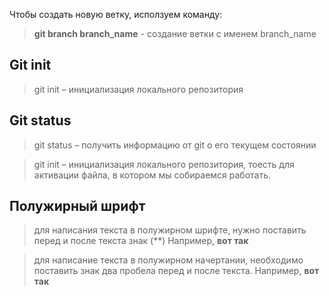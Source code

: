 Чтобы создать новую ветку, исползуем команду:
> **git branch branch_name** - создание ветки с именем branch_namе

## Git init

> git init – инициализация локального репозитория

## Git status

> git status – получить информацию от git о его текущем состоянии

> git init – инициализация локального репозитория, тоесть для активации файла, в котором мы собираемся работать.

## Полужирный шрифт

> для написания текста в полужирном шрифте, нужно поставить перед  и после текста знак (**) Например, **вот так**

>  для написание текста в полужирном начертании, необходимо поставить знак два пробела перед и после текста. Например, __вот так__
